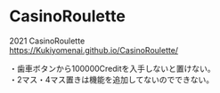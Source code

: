 # CasinoRoulette  
2021 CasinoRoulette  
https://Kukiyomenai.github.io/CasinoRoulette/
  
・歯車ボタンから100000Creditを入手しないと置けない。  
・2マス・4マス置きは機能を追加してないのでできない。  
